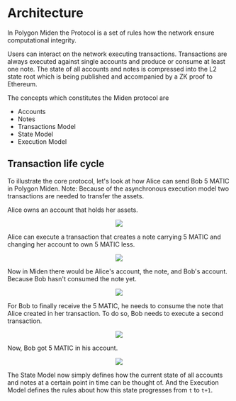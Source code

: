 # Architecture
In Polygon Miden the Protocol is a set of rules how the network ensure computational integrity.

Users can interact on the network executing transactions. Transactions are always executed against single accounts and produce or consume at least one note. The state of all accounts and notes is compressed into the L2 state root which is being published and accompanied by a ZK proof to Ethereum.

The concepts which constitutes the Miden protocol are

* Accounts
* Notes
* Transactions Model
* State Model
* Execution Model

## Transaction life cycle
To illustrate the core protocol, let's look at how Alice can send Bob 5 MATIC in Polygon Miden. Note: Because of the asynchronous execution model two transactions are needed to transfer the assets.

Alice owns an account that holds her assets.


<p align="center">
    <img src="../img/protocol/transaction_lifecycle/Account_Alice_1.svg">
</p>

Alice can execute a transaction that creates a note carrying 5 MATIC and changing her account to own 5 MATIC less.

<p align="center">
    <img src="../img/protocol/transaction_lifecycle/Transaction_1.svg">
</p>

Now in Miden there would be Alice's account, the note, and Bob's account. Because Bob hasn't consumed the note yet.

<p align="center">
    <img src="../img/protocol/transaction_lifecycle/Account_Note_Account.svg">
</p>

For Bob to finally receive the 5 MATIC, he needs to consume the note that Alice created in her transaction. To do so, Bob needs to execute a second transaction.

<p align="center">
    <img src="../img/protocol/transaction_lifecycle/Transaction_2.svg">
</p>

Now, Bob got 5 MATIC in his account.

<p align="center">
    <img src="../img/protocol/transaction_lifecycle/Account_Bob_1.svg">
</p>


The State Model now simply defines how the current state of all accounts and notes at a certain point in time can be thought of. And the Execution Model defines the rules about how this state progresses from `t` to `t+1`.
